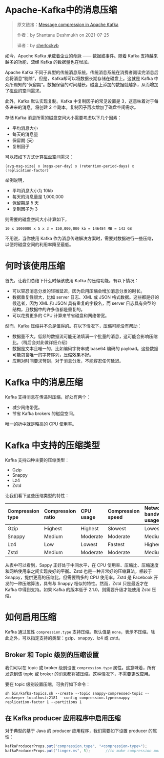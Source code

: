 # Apache-Kafka中的消息压缩
> 原文链接：[Message compression in Apache Kafka](https://developer.ibm.com/articles/benefits-compression-kafka-messaging/)
>
> 作者：by Shantanu Deshmukh on 2021-07-25
>
> 译者：by [sherlockyb](https://github.com/sherlockyb)

如今，Apache Kafka 承载着企业的命脉 —— 数据或事件。随着 Kafka 支持越来越多的功能，流经 Kafka 的数据量也在增加。

Apache Kafka 不同于典型的传统消息系统。传统消息系统在消费者阅读完消息后会将消息“剔除”，但是，Kafka却可以将数据长期存储在磁盘上。这就是 Kafka 中众所周知的“保留期”。数据保留的时间越长，磁盘上添加的数据就越多，从而增加了磁盘的空间需求。

此外，Kafka 默认实现复制。Kafka 中复制因子的常见设置是 3，这意味着对于每条进来的消息，将创建 2 个副本。复制因子再次增加了磁盘空间需求。

存储 Kafka 消息所需的磁盘空间大小需要考虑以下几个因素：

- 平均消息大小
- 每天的消息量
- 保留期 (天)
- 复制因子

可以按如下方式计算磁盘空间需求：

`(avg-msg-size) x (msgs-per-day) x (retention-period-days) x (replication-factor)`

举例说明，

* 平均消息大小为 10kb
* 每天的消息量是 1,000,000
* 保留期是 5 天
* 复制因子为 3

则需要的磁盘空间大小计算如下，

`10 x 1000000 x 5 x 3 = 150,000,000 kb = 146484 MB = 143 GB`

不用说，当你使用 Kafka 作为消息传递解决方案时，需要对数据进行一些压缩，以便将磁盘空间的利用率降至最低。

# 何时该使用压缩

首先，让我们总结下什么时候该使用 Kafka 的压缩功能，有以下情况：

* 可以容忍消息分发的轻微延迟，因为启用压缩会增加消息分发的时长。
* 数据重复性很大，比如 server 日志、XML 或 JSON 格式数据。这些都是好的候选者，因为 XML 和 JSON 具有重复的字段名，而 server 日志具有典型的结构，且数据中的许多值都是重复的。
* 可以花费更多的 CPU 计算来节省磁盘和网络带宽。

然而，Kafka 压缩并不总是值得的。在以下情况下，压缩可能没有帮助：

* 数据量不大。低频的数据流可能无法填满一个批量的消息，这可能会影响压缩比。（稍后会对此做详细介绍）
* 数据是文本且唯一的，比如编码字符串或 base64 编码的 payload。这些数据可能包含唯一的字符序列，压缩效果不好。
* 应用对时间要求苛刻，对于消息分发，不能容忍任何延迟。

# Kafka 中的消息压缩

Kafka 支持消息在传递时压缩，好处有两个：

* 减少网络带宽。
* 节省 Kafka brokers 的磁盘空间。

唯一的折中就是略高的 CPU 使用率。

# Kafka 中支持的压缩类型

Kafka 支持四种主要的压缩类型：

* Gzip
* Snappy
* Lz4
* Zstd

让我们看下这些压缩类型的特性：

| Compression type | Compression ratio | CPU usage | Compression speed | Network bandwidth usage |
| :--------------- | :---------------- | :-------- | :---------------- | :---------------------- |
| Gzip             | Highest           | Highest   | Slowest           | Lowest                  |
| Snappy           | Medium            | Moderate  | Moderate          | Medium                  |
| Lz4              | Low               | Lowest    | Fastest           | Highest                 |
| Zstd             | Medium            | Moderate  | Moderate          | Medium                  |

从表中可以看到，Sappy 正好处于中间水平，在 CPU 使用率、压缩比、压缩速度和网络使用率之间实现良好的平衡。Zstd 也是一种非常好的压缩算法，相较于 Snappy，提供更高的压缩比，但需要稍多的 CPU 使用率。Zstd 是 Facebook 开发的一种压缩算法，具有与 Snappy 相似的特性。然而，Zstd 只是最近才在 Kafka 中得到支持。如果 Kafka 的版本低于 2.1.0，则需要升级才能使用 Zstd 压缩。

# 如何启用压缩

Kafka 通过属性 `compression.type` 支持压缩。默认值是 `none`，表示不压缩。除此之外，可以指定支持的类型：gzip、snappy、lz4 或 zstd。

## Broker 和 Topic 级别的压缩设置

我们可以在 topic 或 broker 级别设置 `compression.type` 属性。这意味着，所有发送到该 topic 或 broker 的消息都将被压缩。这种情况下，不需要更改应用。

要在 topic 级别设置压缩，可执行如下命令：

```shell
sh bin/kafka-topics.sh --create --topic snappy-compressed-topic --zookeeper localhost:2181 --config compression.type=snappy --replication-factor 1 --partitions 1
```

## 在 Kafka producer 应用程序中启用压缩

对于典型的基于 Java 的 producer 应用程序，我们需要如下设置 producer 的属性：

```java
kafkaProducerProps.put("compression.type", "<compression-type>");
kafkaProducerProps.put("linger.ms", 5);       //to make compression more effective
```

